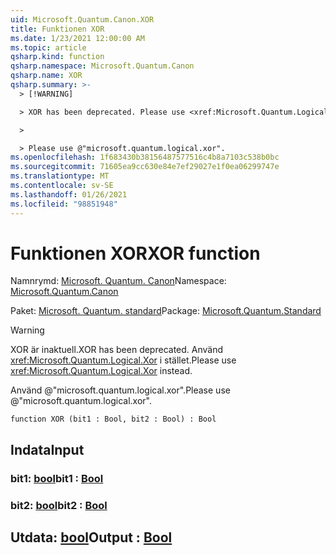 ```yaml
---
uid: Microsoft.Quantum.Canon.XOR
title: Funktionen XOR
ms.date: 1/23/2021 12:00:00 AM
ms.topic: article
qsharp.kind: function
qsharp.namespace: Microsoft.Quantum.Canon
qsharp.name: XOR
qsharp.summary: >-
  > [!WARNING]

  > XOR has been deprecated. Please use <xref:Microsoft.Quantum.Logical.Xor> instead.

  >

  > Please use @"microsoft.quantum.logical.xor".
ms.openlocfilehash: 1f683430b38156487577516c4b8a7103c538b0bc
ms.sourcegitcommit: 71605ea9cc630e84e7ef29027e1f0ea06299747e
ms.translationtype: MT
ms.contentlocale: sv-SE
ms.lasthandoff: 01/26/2021
ms.locfileid: "98851948"
---
```

# <a name="xor-function"></a><span data-ttu-id="2df10-102">Funktionen XOR</span><span class="sxs-lookup"><span data-stu-id="2df10-102">XOR function</span></span>

<span data-ttu-id="2df10-103">Namnrymd: [Microsoft. Quantum. Canon](xref:Microsoft.Quantum.Canon)</span><span class="sxs-lookup"><span data-stu-id="2df10-103">Namespace: [Microsoft.Quantum.Canon](xref:Microsoft.Quantum.Canon)</span></span>

<span data-ttu-id="2df10-104">Paket: [Microsoft. Quantum. standard](https://nuget.org/packages/Microsoft.Quantum.Standard)</span><span class="sxs-lookup"><span data-stu-id="2df10-104">Package: [Microsoft.Quantum.Standard](https://nuget.org/packages/Microsoft.Quantum.Standard)</span></span>


> [!WARNING]
> <span data-ttu-id="2df10-105">XOR är inaktuell.</span><span class="sxs-lookup"><span data-stu-id="2df10-105">XOR has been deprecated.</span></span> <span data-ttu-id="2df10-106">Använd <xref:Microsoft.Quantum.Logical.Xor> i stället.</span><span class="sxs-lookup"><span data-stu-id="2df10-106">Please use <xref:Microsoft.Quantum.Logical.Xor> instead.</span></span>
>
> <span data-ttu-id="2df10-107">Använd @"microsoft.quantum.logical.xor".</span><span class="sxs-lookup"><span data-stu-id="2df10-107">Please use @"microsoft.quantum.logical.xor".</span></span>



```qsharp
function XOR (bit1 : Bool, bit2 : Bool) : Bool
```


## <a name="input"></a><span data-ttu-id="2df10-108">Indata</span><span class="sxs-lookup"><span data-stu-id="2df10-108">Input</span></span>

### <a name="bit1--bool"></a><span data-ttu-id="2df10-109">bit1: [bool](xref:microsoft.quantum.lang-ref.bool)</span><span class="sxs-lookup"><span data-stu-id="2df10-109">bit1 : [Bool](xref:microsoft.quantum.lang-ref.bool)</span></span>




### <a name="bit2--bool"></a><span data-ttu-id="2df10-110">bit2: [bool](xref:microsoft.quantum.lang-ref.bool)</span><span class="sxs-lookup"><span data-stu-id="2df10-110">bit2 : [Bool](xref:microsoft.quantum.lang-ref.bool)</span></span>





## <a name="output--bool"></a><span data-ttu-id="2df10-111">Utdata: [bool](xref:microsoft.quantum.lang-ref.bool)</span><span class="sxs-lookup"><span data-stu-id="2df10-111">Output : [Bool](xref:microsoft.quantum.lang-ref.bool)</span></span>


